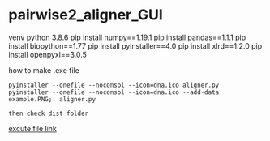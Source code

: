 # pairwise2_aligner_GUI

venv
    python 3.8.6
    pip install numpy==1.19.1
    pip install pandas==1.1.1
    pip install biopython==1.77
    pip install pyinstaller==4.0
    pip install xlrd==1.2.0
    pip install openpyxl==3.0.5
     
how to make .exe file

    pyinstaller --onefile --noconsol --icon=dna.ico aligner.py
    pyinstaller --onefile --noconsol --icon=dna.ico --add-data example.PNG;. aligner.py

    then check dist folder

[excute file link](./aligner.exe)

